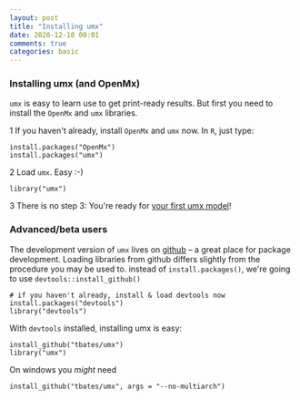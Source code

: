 ```yaml
---
layout: post
title: "Installing umx"
date: 2020-12-10 00:01
comments: true
categories: basic
---
```


<a name="top"></a>
### Installing umx (and OpenMx)

`umx` is easy to learn use to get print-ready results. But first you need to install the `OpenMx` and `umx` libraries.

1 If you haven't already, install `OpenMx` and `umx` now. In `R`, just type:

``` splus
install.packages("OpenMx")
install.packages("umx")
```

2 Load `umx`. Easy :-)

``` splus
library("umx")
```

3 There is no step 3: You're ready for [your first umx model](/models/tutorial/2020/11/30/First-steps.html)!

### Advanced/beta users

The development version of `umx` lives on [github](http://github.com/tbates/umx) – a great place for package development. Loading libraries from github differs slightly from the procedure you may be used to. instead of `install.packages()`, we're going to use `devtools::install_github()`

``` splus
# if you haven't already, install & load devtools now
install.packages("devtools")
library("devtools")
```

With `devtools` installed, installing umx is easy:

``` splus
install_github("tbates/umx")
library("umx")
```

On windows you *might* need

``` splus
install_github("tbates/umx", args = "--no-multiarch")
```
